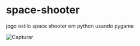 # space-shooter
jogo estilo space shooter em python usando pygame


![Capturar](https://github.com/user-attachments/assets/9b60abc0-de41-48db-aa64-17eb63bb3eed)
